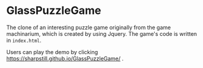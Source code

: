# GlassPuzzleGame
The clone of an interesting puzzle game originally from the game machinarium, which is created by using Jquery. The game's code is written in `index.html`.

Users can play the demo by clicking https://sharpstill.github.io/GlassPuzzleGame/ .

